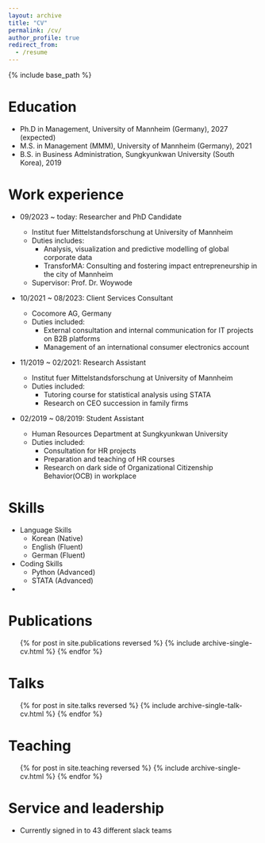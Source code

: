 ```yaml
---
layout: archive
title: "CV"
permalink: /cv/
author_profile: true
redirect_from:
  - /resume
---
```


{% include base_path %}

Education
======
* Ph.D in Management, University of Mannheim (Germany), 2027 (expected)
* M.S. in Management (MMM), University of Mannheim (Germany), 2021
* B.S. in Business Administration, Sungkyunkwan University (South Korea), 2019

Work experience
======
* 09/2023 ~ today: Researcher and PhD Candidate
  * Institut fuer Mittelstandsforschung at University of Mannheim
  * Duties includes:
    * Analysis, visualization and predictive modelling of global corporate data
    * TransforMA: Consulting and fostering impact entrepreneurship in the city of Mannheim
  * Supervisor: Prof. Dr. Woywode

* 10/2021 ~ 08/2023: Client Services Consultant
  * Cocomore AG, Germany
  * Duties included:
    * External consultation and internal communication for IT projects on B2B platforms
    * Management of an international consumer electronics account

* 11/2019 ~ 02/2021: Research Assistant
  * Institut fuer Mittelstandsforschung at University of Mannheim
  * Duties included: 
    * Tutoring course for statistical analysis using STATA
    * Research on CEO succession in family firms
   
* 02/2019 ~ 08/2019: Student Assistant
  * Human Resources Department at Sungkyunkwan University
  * Duties included:
    * Consultation for HR projects
    * Preparation and teaching of HR courses
    * Research on dark side of Organizational Citizenship Behavior(OCB) in workplace
  
Skills
======
* Language Skills
  * Korean (Native)
  * English (Fluent)
  * German (Fluent)
* Coding Skills
  * Python (Advanced)
  * STATA (Advanced)
*     

Publications
======
  <ul>{% for post in site.publications reversed %}
    {% include archive-single-cv.html %}
  {% endfor %}</ul>
  
Talks
======
  <ul>{% for post in site.talks reversed %}
    {% include archive-single-talk-cv.html  %}
  {% endfor %}</ul>
  
Teaching
======
  <ul>{% for post in site.teaching reversed %}
    {% include archive-single-cv.html %}
  {% endfor %}</ul>
  
Service and leadership
======
* Currently signed in to 43 different slack teams
